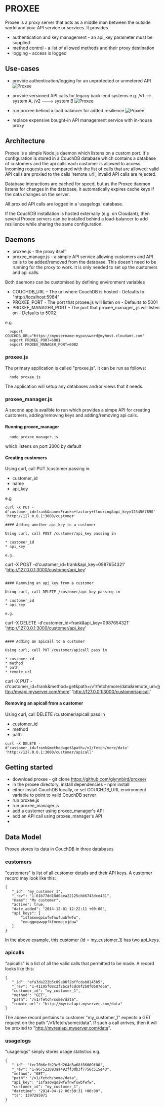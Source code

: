 # PROXEE

Proxee is a proxy server that acts as a middle man between the outside world and your API service or services. It provides

* authentication and key management - an api_key parameter must be supplied
* method control - a list of allowed methods and their proxy destination
* logging - access is logged

## Use-cases

* provide authentication/logging for an unprotected or unmetered API
![Proxee](https://github.com/glynnbird/proxee/raw/master/images/proxee1.png "Proxee")

* provide versioned API calls for legacy back-end systems e.g. /v1 --> system A, /v2 ---> system B
![Proxee](https://github.com/glynnbird/proxee/raw/master/images/proxee2.png "Proxee")

* run proxee behind a load balancer for added resilience
![Proxee](https://github.com/glynnbird/proxee/raw/master/images/proxee3.png "Proxee")

* replace expensive bought-in API management service with in-house proxy

## Architecture

Proxee is a simple Node.js daemon which listens on a custom port. It's configuration is stored in a CouchDB database which contains a database of customers and the api calls each customer is allowed to access. Incoming requests are compared with the list of calls that are allowed: valid API calls are proxied to the calls 'remote_url', invalid API calls are rejected. 

Database interactions are cached for speed, but as the Proxee daemon listens for changes in the database, it automatically expires cache keys if the data changes on the server.

All proxied API calls are logged in a 'usagelogs' database.

If the CouchDB installation is hosted externally (e.g. on Cloudant), then several Proxee servers can be installed behind a load-balancer to add resilience while sharing the same configuration.

## Daemons

* proxee.js - the proxy itself
* proxee_manage.js - a simple API service allowing customers and API calls to be added/removed from the database. This doesn't need to be running for the proxy to work. It is only needed to set up the customers and api calls.

Both daemons can be customised by defining environment variables 

* COUCHDB_URL - The url where CouchDB is hosted - Defaults to "http://localhost:5984"
* PROXEE_PORT - The port that proxee.js will listen on - Defaults to 5001
* PROXEE_MANAGER_PORT -  The port that proxee_manager_.js will listen on - Defaults to 5002

e.g.
```
  export COUCHDB_URL="https://myusername:mypassword@myhost.cloudant.com"
  export PROXEE_PORT=6001
  export PROXEE_MANAGER_PORT=6002
```

### proxee.js

The primary application is called "proxee.js". It can be run as follows:

```
  node proxee.js
```

The application will setup any databases and/or views that it needs.


### proxee_manager.js

A second app is availble to run which provides a simpe API for creating customers, adding/removing keys and adding/removing api calls.

#### Running proxee_manager

```
  node proxee_manager.js 
```

which listens on port 3000 by default

#### Creating customers

Using curl, call PUT /customer passing in

* customer_id
* name
* api_key

e.g

```
curl -X PUT -d'customer_id=frank&name=Franks+factory+flooring&api_key=1234567890' 'http://127.0.0.1:3000/customer'

#### Adding another api_key to a customer

Using curl, call POST /customer/api_key passing in

* customer_id
* api_key

e.g.

```
 curl -X POST -d'customer_id=frank&api_key=0987654321' 'http://127.0.0.1:3000/customer/api_key'
```

#### Removing an api_key from a customer 

Using curl, call DELETE /customer/api_key passing in

* customer_id
* api_key

e.g.

```
curl -X DELETE -d'customer_id=frank&api_key=0987654321' 'http://127.0.0.1:3000/customer/api_key'
```

#### Adding an apicall to a customer

Using curl, call PUT /customer/apicall pass in

* customer_id
* method
* path
* remote_url

```
curl -X PUT -d'customer_id=frank&method=get&path=/v1/fetch/more/data&remote_url=http://myapi.myserver.com/more' 'http://127.0.0.1:3000/customer/apicall'

#### Removing an apicall from a customer

Using curl, call DELETE /customer/apicall pass in

* customer_id
* method
* path

```
curl -X DELETE -d'customer_id=frank&method=get&path=/v1/fetch/more/data' 'http://127.0.0.1:3000/customer/apicall'
```

## Getting started

* download proxee - git clone https://github.com/glynnbird/proxee/
* in the proxee directory, install dependencies - npm install
* either install CouchDB locally, or set COUCHDB_URL environment variable to point to valid CouchDB server
* run proxee.js 
* run proxee_manager.js
* add a customer using proxee_manager's API
* add an API call using proxee_manager's API
* 

## Data Model

Proxee stores its data in CouchDB in three databases

### customers 

"customers" is list of all customer details and their API keys. A customer record may look like this:

```
{
   "_id": "my_customer_1",
   "_rev": "1-61b77dd18d0aea22125cbb6743dce481",
   "name": "My customer",
   "active": true,
   "date_added": "2014-12-01 12:22:11 +00:00",
   "api_keys": [
       "isfasowqoiwfwfnwfuwbfwfw",
       "eouqgoqwwppfkfmemejxjduw"
   ]
}
```

In the above example, this customer (id = my_customer_1) has two api_keys.

### apicalls

"apicalls" is a list of all the valid calls that permitted to be  made. A record looks like this:

```
{
   "_id": "efa3da222b5c89a06f2bffcdab8145b5",
   "_rev": "1-41105f08c2f2bcafcdc0f2b0f0b87d6a",
   "customer_id": "my_customer_1",
   "method": "GET",
   "path": "/v1/fetch/some/data",
   "remote_url": "http://myrealapi.myserver.com/data"
}
```

The above record pertains to customer "my_customer_1" expects a GET request on the path "/v1/fetch/some/data". If such a call arrives, then it will be proxied to "http://myrealapi.myserver.com/data".

### usagelogs

"usagelogs" simply stores usage statistics e.g.

```
{
   "_id": "fec70b6efb23c5d264d8a68f86009f80",
   "_rev": "1-967522093aa492ff3db3f7756c515e43",
   "method": "GET",
   "path": "/v1/fetch/some/data",
   "api_key": "isfasowqoiwfwfnwfuwbfwfw",
   "customer_id": "my_customer_1",
   "datetime": "2014-04-12 06:59:31 +00:00",
   "ts": 1397285971
}
```